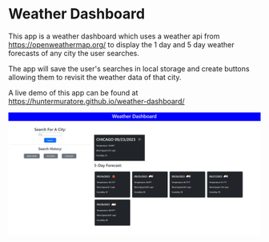 # Weather Dashboard

This app is a weather dashboard which uses a weather api from <https://openweathermap.org/> to display the 1 day and 5 day weather forecasts of any city the user searches.

The app will save the user's searches in local storage and create buttons allowing them to revisit the weather data of that city.

A live demo of this app can be found at <https://huntermuratore.github.io/weather-dashboard/>

![weather dashboard image](./img/weather-dashboard.png)
